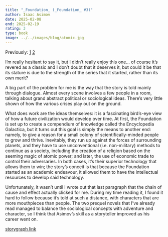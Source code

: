 ```yaml
---
title: "_Foundation_ (_Foundation_ #3)"
author: Isaac Asimov
date: 2025-02-08
end: 2025-02-19
rating: 3
type: book
image: ../../images/blog/atomic.jpg
---
```


Previously: [1](/quick-reviews/prelude-to-foundation) [2](/quick-reviews/forward-the-foundation)

I’m really hesitant to say it, but I didn’t really enjoy this one… of course it’s revered as a classic and I don’t doubt that it deserves it, but could it be that its stature is due to the strength of the series that it started, rather than its own merit?

A big part of the problem for me is the way that the story is told mainly through dialogue. Almost every scene involves a few people in a room, talking about grand abstract political or sociological ideas. There’s very little shown of how the various crises play out on the ground.

What does work are the ideas themselves: it is a fascinating bird’s-eye view of how a future civilization would develop over time. At first, the Foundation is set up to create a compendium of knowledge called the Encyclopedia Galactica, but it turns out this goal is simply the means to another end: namely, to give a reason for a small colony of scientifically-minded people to grow and thrive. Inevitably, they run up against the forces of surrounding planets, and they have to use unconventional (i.e. non-military) methods to continue as a society, including the creation of a religion based on the seeming magic of atomic power; and later, the use of economic trade to control their adversaries. In both cases, it’s their superior technology that allows them to win; the story’s conceit is that because the Foundation started as an academic endeavour, it allowed them to have the intellectual resources to develop said technology.

Unfortunately, it wasn’t until I wrote out that last paragraph that the chain of cause and effect actually clicked for me. During my time reading it, I found it hard to follow because it’s told at such a distance, with characters that are more mouthpieces than people. The two prequel novels that I’ve already read managed to balance the sociological concepts with adventure and character, so I think that Asimov’s skill as a storyteller improved as his career went on.

[storygraph link](https://app.thestorygraph.com/books/e076391b-0215-46a0-826d-318918fef86e)
